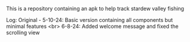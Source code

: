 This is a repository containing an apk to help track stardew valley fishing 

Log:
  Original - 5-10-24: Basic version containing all components but minimal features <br\>
  6-8-24: Added welcome message and fixed the scrolling view
